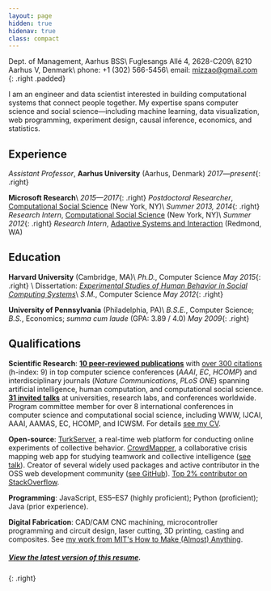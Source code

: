 ```yaml
---
layout: page
hidden: true
hidenav: true
class: compact
---
```

Dept. of Management, Aarhus BSS\\
Fuglesangs Allé 4, 2628-C209\\
8210 Aarhus V, Denmark\\
phone: +1 (302) 566-5456\\
email: <mizzao@gmail.com>
{: .right .padded}

I am an engineer and data scientist interested in building computational systems that connect people together. My expertise spans computer science and social science—including machine learning, data visualization, web programming, experiment design, causal inference, economics, and statistics.

## Experience

*Assistant Professor*, **Aarhus University** (Aarhus, Denmark)
*2017—present*{: .right}

**Microsoft Research**\\
*2015—2017*{: .right}
*Postdoctoral Researcher*, [Computational Social Science][css] (New York, NY)\\
*Summer 2013, 2014*{: .right}
*Research Intern*, [Computational Social Science][css] (New York, NY)\\
*Summer 2012*{: .right}
*Research Intern*, [Adaptive Systems and Interaction][asi] (Redmond, WA)

[css]: https://www.microsoft.com/en-us/research/group/computational-social-science/
[asi]: https://www.microsoft.com/en-us/research/group/adaptive-systems-and-interaction/

## Education

**Harvard University** (Cambridge, MA)\\
*Ph.D.*, Computer Science
*May 2015*{: .right}
\\
Dissertation: *[Experimental Studies of Human Behavior in Social Computing Systems][thesis]*\\
*S.M.*, Computer Science
*May 2012*{: .right}

[thesis]: https://dash.harvard.edu/handle/1/17467193

**University of Pennsylvania** (Philadelphia, PA)\\
*B.S.E.*, Computer Science; *B.S.*, Economics; *summa cum laude* (GPA: 3.89 / 4.0)
*May 2009*{: .right}

## Qualifications

**Scientific Research**:
[**10 peer-reviewed publications**](/research) with [over 300 citations][gs] (h-index: 9) in top computer science conferences (*AAAI*, *EC*, *HCOMP*) and interdisciplinary journals (*Nature Communications*, *PLoS ONE*) spanning artificial intelligence, human computation, and computational social science.
[**31 invited talks**](/talks) at universities, research labs, and conferences worldwide.
Program committee member for over 8 international conferences in computer science and computational social science, including WWW, IJCAI, AAAI, AAMAS, EC, HCOMP, and ICWSM. For details [see my CV](/cv).

[gs]: https://scholar.google.com/citations?user=_A4FmDSsqC8J

**Open-source**: [TurkServer], a real-time web platform for conducting online experiments of collective behavior.
[CrowdMapper], a collaborative crisis mapping web app for studying teamwork and collective intelligence ([see talk][cm-talk]).
Creator of several widely used packages and active contributor in the OSS web development community ([see GitHub][github]).
[Top 2% contributor on StackOverflow][so].

[turkserver]: https://github.com/TurkServer/turkserver-meteor
[crowdmapper]: https://github.com/TurkServer/CrowdMapper
[cm-talk]: https://www.youtube.com/watch?v=cJbGNpmE7f0
[github]: https://github.com/mizzao
[so]: https://stackoverflow.com/users/586086/andrew-mao

**Programming**: JavaScript, ES5–ES7 (highly proficient); Python (proficient); Java (prior experience).

**Digital Fabrication**: CAD/CAM CNC machining, microcontroller programming and circuit design, laser cutting, 3D printing, casting and composites.
See [my work from MIT's How to Make (Almost) Anything][htmaa].

[htmaa]: http://fab.cba.mit.edu/classes/863.14/people/andrew_mao/

##### [View the latest version of this resume](/resume).
{: .right}
